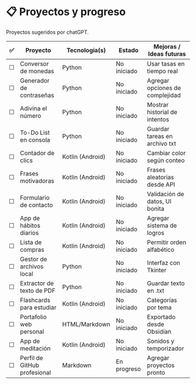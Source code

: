 # 📋 Proyectos y progreso

Proyectos sugeridos por chatGPT.

| ✅ | Proyecto                              | Tecnología(s)       | Estado       | Mejoras / Ideas futuras              |
|----|---------------------------------------|---------------------|--------------|--------------------------------------|
| ☐  | Conversor de monedas                  | Python              | No iniciado  | Usar tasas en tiempo real            |
| ☐  | Generador de contraseñas              | Python              | No iniciado  | Agregar opciones de complejidad      |
| ☐  | Adivina el número                     | Python              | No iniciado  | Mostrar historial de intentos        |
| ☐  | To-Do List en consola                 | Python              | No iniciado  | Guardar tareas en archivo txt        |
| ☐  | Contador de clics                     | Kotlin (Android)    | No iniciado  | Cambiar color según conteo           |
| ☐  | Frases motivadoras                    | Kotlin (Android)    | No iniciado  | Frases aleatorias desde API          |
| ☐  | Formulario de contacto                | Kotlin (Android)    | No iniciado  | Validación de datos, UI bonita       |
| ☐  | App de hábitos diarios                | Kotlin (Android)    | No iniciado  | Agregar sistema de logros            |
| ☐  | Lista de compras                      | Kotlin (Android)    | No iniciado  | Permitir orden alfabético            |
| ☐  | Gestor de archivos local              | Python              | No iniciado  | Interfaz con Tkinter                 |
| ☐  | Extractor de texto de PDF             | Python              | No iniciado  | Guardar texto en .txt                |
| ☐  | Flashcards para estudiar              | Kotlin (Android)    | No iniciado  | Categorías por tema                  |
| ☐  | Portafolio web personal               | HTML/Markdown       | No iniciado  | Exportado desde Obsidian             |
| ☐  | App de meditación                     | Kotlin (Android)    | No iniciado  | Sonidos y temporizador               |
| ☐  | Perfil de GitHub profesional          | Markdown            | En progreso  | Agregar proyectos pronto             |
